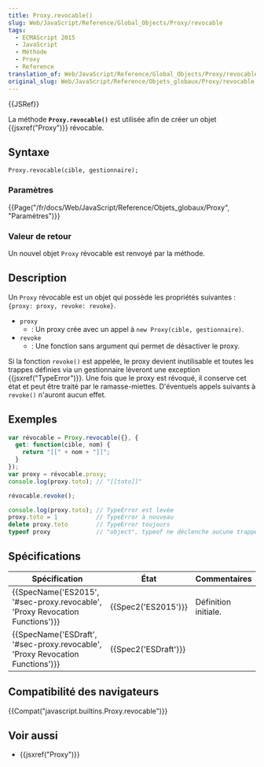 ```yaml
---
title: Proxy.revocable()
slug: Web/JavaScript/Reference/Global_Objects/Proxy/revocable
tags:
  - ECMAScript 2015
  - JavaScript
  - Méthode
  - Proxy
  - Reference
translation_of: Web/JavaScript/Reference/Global_Objects/Proxy/revocable
original_slug: Web/JavaScript/Reference/Objets_globaux/Proxy/revocable
---
```

{{JSRef}}

La méthode **`Proxy.revocable()`** est utilisée afin de créer un objet {{jsxref("Proxy")}} révocable.

## Syntaxe

    Proxy.revocable(cible, gestionnaire);

### Paramètres

{{Page("/fr/docs/Web/JavaScript/Reference/Objets_globaux/Proxy", "Paramètres")}}

### Valeur de retour

Un nouvel objet `Proxy` révocable est renvoyé par la méthode.

## Description

Un `Proxy` révocable est un objet qui possède les propriétés suivantes : `{proxy: proxy, revoke: revoke}`.

- `proxy`
  - : Un proxy crée avec un appel à `new Proxy(cible, gestionnaire)`.
- `revoke`
  - : Une fonction sans argument qui permet de désactiver le proxy.

Si la fonction `revoke()` est appelée, le proxy devient inutilisable et toutes les trappes définies via un gestionnaire lèveront une exception {{jsxref("TypeError")}}. Une fois que le proxy est révoqué, il conserve cet état et peut être traité par le ramasse-miettes. D'éventuels appels suivants à `revoke()` n'auront aucun effet.

## Exemples

```js
var révocable = Proxy.revocable({}, {
  get: function(cible, nom) {
    return "[[" + nom + "]]";
  }
});
var proxy = révocable.proxy;
console.log(proxy.toto); // "[[toto]]"

révocable.revoke();

console.log(proxy.toto); // TypeError est levée
proxy.toto = 1           // TypeError à nouveau
delete proxy.toto        // TypeError toujours
typeof proxy             // "object", typeof ne déclenche aucune trappe
```

## Spécifications

| Spécification                                                                                            | État                         | Commentaires         |
| -------------------------------------------------------------------------------------------------------- | ---------------------------- | -------------------- |
| {{SpecName('ES2015', '#sec-proxy.revocable', 'Proxy Revocation Functions')}}     | {{Spec2('ES2015')}}     | Définition initiale. |
| {{SpecName('ESDraft', '#sec-proxy.revocable', 'Proxy Revocation Functions')}} | {{Spec2('ESDraft')}} |                      |

## Compatibilité des navigateurs

{{Compat("javascript.builtins.Proxy.revocable")}}

## Voir aussi

- {{jsxref("Proxy")}}
